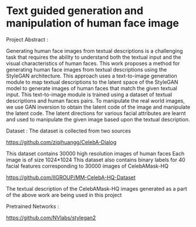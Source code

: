 # Text guided generation and manipulation of human face image

Project Abstract :

Generating human face images from textual descriptions is a challenging task that requires the ability to understand both the textual input and the visual characteristics of human faces. This work proposes a method for generating human face images from textual descriptions using the StyleGAN architecture. This approach uses a text-to-image generation module to map textual descriptions to the latent space of the StyleGAN model to generate images of human faces that match the given textual input. This text-to-image module is trained using a dataset of textual descriptions and human faces pairs. To manipulate the real world images, we use GAN inversion to obtain the latent code of  the image and manipulate the latent code. The latent directions for various facial attributes are learnt and used to manipulate the given image based upon the textual description.


Dataset :
The dataset is collected from two sources

https://github.com/ziqihuangg/CelebA-Dialog

This dataset contains 30000 high resolution images of human faces
Each image is of size 1024*1024
This dataset also contains binary labels for 40 facial features corresponding to 30000 images of CelebAMask-HQ

https://github.com/IIGROUP/MM-CelebA-HQ-Dataset

The textual description of the CelebAMask-HQ images  generated as a part of the above work are being used in this project


Pretrained Networks :

https://github.com/NVlabs/stylegan2
